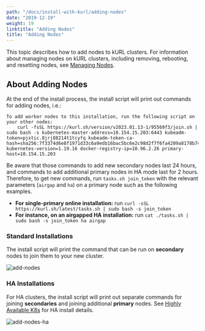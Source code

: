 ```yaml
---
path: "/docs/install-with-kurl/adding-nodes"
date: "2019-12-19"
weight: 19
linktitle: "Adding Nodes"
title: "Adding Nodes"
---
```


This topic describes how to add nodes to kURL clusters.
For information about managing nodes on kURL clusters, including removing, rebooting, and resetting nodes, see [Managing Nodes](/docs/install-with-kurl/managing-nodes).

## About Adding Nodes
At the end of the install process, the install script will print out commands for adding nodes, i.e.:

```
To add worker nodes to this installation, run the following script on your other nodes:
    curl -fsSL https://kurl.sh/version/v2023.01.13-1/95569f3/join.sh | sudo bash -s kubernetes-master-address=10.154.15.203:6443 kubeadm-token=pjxtic.8jrj88214t1tcyfq kubeadm-token-ca-hash=sha256:7f3374d6e8f1971d33c6a9edb16bac5bc6e2c98d2f7f6fa4209a8178b749d462 kubernetes-version=1.19.16 docker-registry-ip=10.96.2.26 primary-host=10.154.15.203
```

Be aware that those commands to add new secondary nodes last 24 hours, and commands to add additional primary nodes in HA mode last for 2 hours. Therefore, 
to get new commands, run `tasks.sh join_token` with the relevant parameters (`airgap` and `ha`) on a primary node such as the following examples.

- **For single-primary online installation:** run `curl -sSL https://kurl.sh/latest/tasks.sh | sudo bash -s join_token`
- **For instance, on an airgapped HA installation:** run `cat ./tasks.sh | sudo bash -s join_token ha airgap`

### Standard Installations
The install script will print the command that can be run on **secondary** nodes to join them to your new cluster.

![add-nodes](/add-nodes.png)

### HA Installations
For HA clusters, the install script will print out separate commands for joining **secondaries** and joining additional **primary** nodes.
See [Highly Available K8s](/docs/install-with-kurl/#highly-available-k8s-ha) for HA install details.

![add-nodes-ha](/add-nodes-ha.png)
